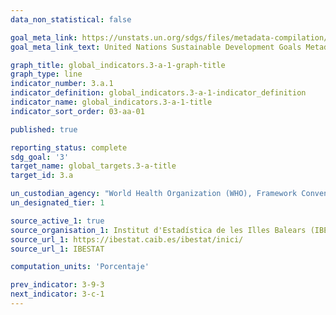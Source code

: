 ```yaml
---
data_non_statistical: false

goal_meta_link: https://unstats.un.org/sdgs/files/metadata-compilation/Metadata-Goal-3.pdf
goal_meta_link_text: United Nations Sustainable Development Goals Metadata (PDF 866 KB)

graph_title: global_indicators.3-a-1-graph-title
graph_type: line
indicator_number: 3.a.1
indicator_definition: global_indicators.3-a-1-indicator_definition
indicator_name: global_indicators.3-a-1-title
indicator_sort_order: 03-aa-01

published: true

reporting_status: complete
sdg_goal: '3'
target_name: global_targets.3-a-title
target_id: 3.a

un_custodian_agency: "World Health Organization (WHO), Framework Convention on Tobacco Control (FCTC)"
un_designated_tier: 1

source_active_1: true
source_organisation_1: Institut d'Estadística de les Illes Balears (IBESTAT)
source_url_1: https://ibestat.caib.es/ibestat/inici/
source_url_1: IBESTAT

computation_units: 'Porcentaje'

prev_indicator: 3-9-3
next_indicator: 3-c-1
---
```

